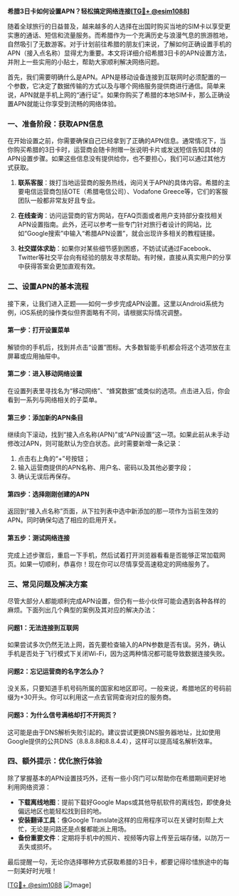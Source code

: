 **希腊3日卡如何设置APN？轻松搞定网络连接[[TG💪+ @esim1088](https://t.me/s/esim1088)]**

随着全球旅行的日益普及，越来越多的人选择在出国时购买当地的SIM卡以享受更实惠的通话、短信和流量服务。而希腊作为一个充满历史与浪漫气息的旅游胜地，自然吸引了无数游客。对于计划前往希腊的朋友们来说，了解如何正确设置手机的APN（接入点名称）显得尤为重要。本文将详细介绍希腊3日卡的APN设置方法，并附上一些实用的小贴士，帮助大家顺利解决网络问题。

首先，我们需要明确什么是APN。APN是移动设备连接到互联网时必须配置的一个参数，它决定了数据传输的方式以及与哪个网络服务提供商进行通信。简单来说，APN就是手机上网的“通行证”。如果你购买了希腊的本地SIM卡，那么正确设置APN就能让你享受到流畅的网络体验。

### **一、准备阶段：获取APN信息**

在开始设置之前，你需要确保自己已经拿到了正确的APN信息。通常情况下，当你购买希腊的3日卡时，运营商会随卡附赠一张说明卡片或发送短信告知具体的APN设置步骤。如果这些信息没有提供给你，也不要担心，我们可以通过其他方式获取。

1. **联系客服**：拨打当地运营商的服务热线，询问关于APN的具体内容。希腊的主要电信运营商包括OTE（希腊电信公司）、Vodafone Greece等，它们的客服团队一般都非常友好且专业。
   
2. **在线查询**：访问运营商的官方网站，在FAQ页面或者用户支持部分查找相关APN设置指南。此外，还可以参考一些专门针对旅行者设计的网站，比如“Google搜索”中输入“希腊APN设置”，就会出现许多相关的教程链接。

3. **社交媒体求助**：如果你对某些细节感到困惑，不妨试试通过Facebook、Twitter等社交平台向有经验的朋友寻求帮助。有时候，直接从真实用户的分享中获得答案会更加直观有效。

### **二、设置APN的基本流程**

接下来，让我们进入正题——如何一步步完成APN设置。这里以Android系统为例，iOS系统的操作类似但界面略有不同，请根据实际情况调整。

#### **第一步：打开设置菜单**
解锁你的手机后，找到并点击“设置”图标。大多数智能手机都会将这个选项放在主屏幕或应用抽屉中。

#### **第二步：进入移动网络设置**
在设置列表里寻找名为“移动网络”、“蜂窝数据”或类似的选项。点击进入后，你会看到一系列与网络相关的子菜单。

#### **第三步：添加新的APN条目**
继续向下滚动，找到“接入点名称(APN)”或“APN设置”这一项。如果此前从未手动修改过APN，则可能默认为空白状态。此时需要新增一条记录：

1. 点击右上角的“+”号按钮；
2. 输入运营商提供的APN名称、用户名、密码以及其他必要字段；
3. 确认无误后再保存。

#### **第四步：选择刚刚创建的APN**
返回到“接入点名称”页面，从下拉列表中选中新添加的那一项作为当前生效的APN。同时确保勾选了相应的启用开关。

#### **第五步：测试网络连接**
完成上述步骤后，重启一下手机，然后试着打开浏览器看看是否能够正常加载网页。如果一切顺利，恭喜你！现在你可以尽情享受高速稳定的网络服务了。

### **三、常见问题及解决方案**

尽管大部分人都能顺利完成APN设置，但仍有一些小伙伴可能会遇到各种各样的麻烦。下面列出几个典型的案例及其对应的解决办法：

#### **问题1：无法连接到互联网**
如果尝试多次仍然无法上网，首先要检查输入的APN参数是否有误。另外，确认手机是否处于飞行模式下关闭Wi-Fi，因为这两种情况都可能导致数据连接失败。

#### **问题2：忘记运营商的名字怎么办？**
没关系，只要知道手机号码所属的国家和地区即可。一般来说，希腊地区的号码前缀为+30开头。你可以利用这一点去官网查询对应的服务商。

#### **问题3：为什么信号满格却打不开网页？**
这可能是由于DNS解析失败引起的。建议尝试更换DNS服务器地址，比如使用Google提供的公共DNS（8.8.8.8和8.8.4.4），这样可以提高域名解析效率。

### **四、额外提示：优化旅行体验**

除了掌握基本的APN设置技巧外，还有一些小窍门可以帮助你在希腊期间更好地利用网络资源：

- **下载离线地图**：提前下载好Google Maps或其他导航软件的离线包，即使身处偏远地区也能轻松找到目的地。
- **安装翻译工具**：像Google Translate这样的应用程序可以在关键时刻帮上大忙，无论是问路还是点餐都能派上用场。
- **备份重要文件**：定期将手机中的照片、视频等内容上传至云端存储，以防万一丢失或损坏。

最后提醒一句，无论你选择哪种方式获取希腊的3日卡，都要记得珍惜旅途中的每一刻美好时光哦！

[[TG💪+ @esim1088](https://t.me/s/esim1088) ![Image](https://i.postimg.cc/4NQfJmqS/Snipaste-2025-05-13-00-14-12.png)]
